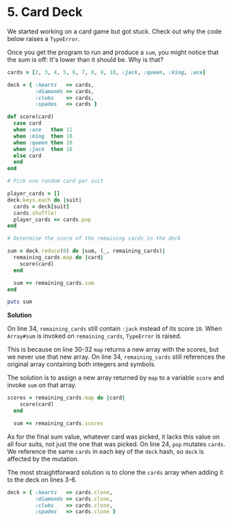 # 5. Card Deck

We started working on a card game but got stuck. Check out why the code below raises a `TypeError`.

Once you get the program to run and produce a `sum`, you might notice that the sum is off: It's lower than it should be. Why is that?

```ruby
cards = [2, 3, 4, 5, 6, 7, 8, 9, 10, :jack, :queen, :king, :ace]

deck = { :hearts   => cards,
         :diamonds => cards,
         :clubs    => cards,
         :spades   => cards }

def score(card)
  case card
  when :ace   then 11
  when :king  then 10
  when :queen then 10
  when :jack  then 10
  else card
  end
end

# Pick one random card per suit

player_cards = []
deck.keys.each do |suit|
  cards = deck[suit]
  cards.shuffle!
  player_cards << cards.pop
end

# Determine the score of the remaining cards in the deck

sum = deck.reduce(0) do |sum, (_, remaining_cards)|
  remaining_cards.map do |card|
    score(card)
  end

  sum += remaining_cards.sum
end

puts sum
```

**Solution**

On line 34, `remaining_cards` still contain `:jack` instead of its score `10`. When `Array#sum` is invoked on `remaining_cards`, `TypeError` is raised.

This is because on line 30-32 `map` returns a new array with the scores, but we never use that new array. On line 34, `remaining_cards` still references the original array containing both integers and symbols.

The solution is to assign a new array returned by `map` to a variable `score` and invoke `sum` on that array. 

```ruby
scores = remaining_cards.map do |card|
    score(card)
  end

  sum += remaining_cards.scores
```

As for the final sum value, whatever card was picked, it lacks this value on all four suits, not just the one that was picked. On line 24, `pop` mutates `cards`. We reference the same `cards` in each key of the `deck` hash, so `deck` is affected by the mutation. 

The most straightforward solution is to clone the `cards` array when adding it to the deck on lines 3-6.

```ruby
deck = { :hearts   => cards.clone,
         :diamonds => cards.clone,
         :clubs    => cards.clone,
         :spades   => cards.clone }
```

